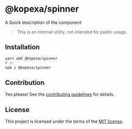# @kopexa/spinner

A Quick description of the component

> This is an internal utility, not intended for public usage.

## Installation

```sh
yarn add @kopexa/spinner
# or
npm i @kopexa/spinner
```

## Contribution

Yes please! See the
[contributing guidelines](https://github.com/kopexa-grc/sight/blob/master/CONTRIBUTING.md)
for details.

## License

This project is licensed under the terms of the
[MIT license](https://github.com/kopexa-grc/sight/blob/master/LICENSE).
